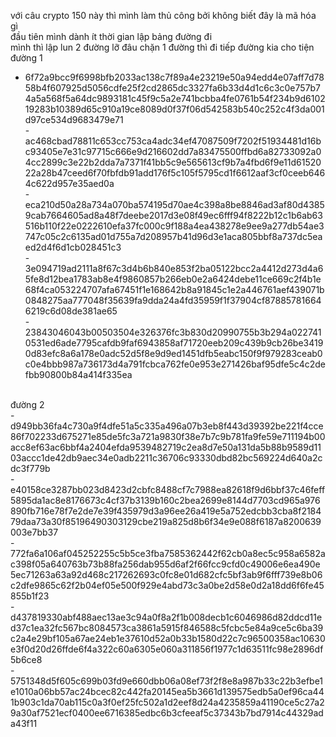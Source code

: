 với câu crypto 150 này thì mình làm thủ công bởi không biết đây là mã hóa gì
</br>
đầu tiên mình dành ít thời gian lập bảng đường đi 
</br>
mình thì lập lun 2 đường lỡ đâu chặn 1 đường thì đi tiếp đường kia cho tiện
</br>
đường 1
</br>
- 6f72a9bcc9f6998bfb2033ac138c7f89a4e23219e50a94edd4e07aff7d7858b4f607925d5056cdfe25f2cd2865dc3327fa6b33d4d1c6c3c0e757b74a5a568f5a64dc9893181c45f9c5a2e741bcbba4fe0761b54f234b9d610219283b10389d65c910a19ce8089d0f37f06d542583b540c252c4f3da001d97ce534d9683479e71
</br>- ac468cbad78811c653cc753ca4adc34ef47087509f7202f51934481d16bc93405e7e31c97715c666e9d216602dd7a83475500ffbd6a82733092a04cc2899c3e22b2dda7a7371f41bb5c9e565613cf9b7a4fbd6f9e11d6152022a28b47ceed6f70fbfdb91add176f5c105f5795cd1f6612aaf3cf0ceeb6464c622d957e35aed0a
</br>- eca210d50a28a734a070ba574195d70ae4c398a8be8846ad3af80d43859cab7664605ad8a48f7deebe2017d3e08f49ec6fff94f8222b12c1b6ab63516b110f22e0222610efa37fc000c9f188a4ea438278e9ee9a277db54ae3747c05c2c6135ad01d755a7d208957b41d96d3e1aca805bbf8a737dc5eaed2d4f6d1cb028451c3
</br>- 3e094719ad2111a8f67c3d4b6b840e853f2ba05122bcc2a4412d273d4a65fe8d12bea1783ab8e4f9860857b266eb0e2a6424debe11ce669c2f4b1e68f4ca053224707afa67451f1e168642b8a91845c1e2a446761aef439071b0848275aa777048f35639fa9dda24a4fd35959f1f37904cf878857816646219c6d08de381ae65
</br>- 23843046043b00503504e326376fc3b830d20990755b3b294a0227410531ed6ade7795cafdb9faf6943858af71720eeb209c439b9cb26be34190d83efc8a6a178e0adc52d5f8e9d9ed1451dfb5eabc150f9f979283ceab0c0e4bbb987a736173d4a791fcbca762fe0e953e271426baf95dfe5c4c2defbb90800b84a414f335ea

</br>đường 2
</br>- d949bb36fa4c730a9f4dfe51a5c335a496a07b3eb8f443d39392be221f4cce86f702233d675271e85de5fc3a721a9830f38e7b7c9b781fa9fe59e711194b00acc8ef63ac6bbf4a2404efda9539482719c2ea8d7e50a131da5b88b9589d1103accc1de42db9aec34e0adb2211c36706c93330dbd82bc569224d640a2cdc3f779b
</br>- e40158ce3287bb023d8423d2cbfc8488cf7c7988ea82618f9d6bbf37c46feff5895da1ac8e8176673c4cf37b3139b160c2bea2699e8144d7703cd965a976890fb716e78f7e2de7e39f435979d3a96ee26a419e5a752edcbb3cba8f218479daa73a30f85196490303129cbe219a825d8b6f34e9e088f6187a8200639003e7bb37
</br>- 772fa6a106af045252255c5b5ce3fba7585362442f62cb0a8ec5c958a6582ac398f05a640763b73b88fa256dab955d6af2f66fcc9cfd0c49006e6ea490e5ec71263a63a92d468c217262693c0fc8e01d682cfc5bf3ab9f6fff739e8b06c2dfe9865c62f2b04ef05e500f929e4abd73c3a0be2d58e0d2a18dd6f6fe45855b1f23
</br>- d437819330abf488aec13ae3c94a0f8a2f1b008decb1c6046986d82ddcd11ed37c1ea32fc567bc8084573ca3861a5915f846588c5fcbc5e84a9ce5c6ba39c2a4e29bf105a67ae24eb1e37610d52a0b33b1580d22c7c96500358ac10630e3f0d20d26ffde6f4a322c60a6305e060a311856f1977c1d63511fc98e2896df5b6ce8
</br>- 5751348d5f605c699b03fd9e660dbb06a08ef73f2f8e8a987b33c22b3efbe1e1010a06bb57ac24bcec82c442fa20145ea5b3661d139575edb5a0ef96ca441b903c1da70ab115c0a3f0ef25fc502a1d2eef8d24a4235859a41190ce5c27a29a30af7521ecf0400ee6716385edbc6b3cfeeaf5c37343b7bd7914c44329ada43f11




